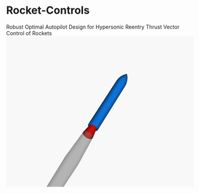 # Rocket-Controls
Robust Optimal Autopilot Design for Hypersonic Reentry Thrust Vector Control of Rockets
![](Gimbaled_thrust_animation.gif)
